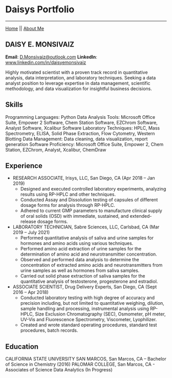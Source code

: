 # Daisys Portfolio
---
[Home](README.md) || [About Me](AboutMe.md) 


## DAISY E. MONSIVAIZ
 **Email**: D.Monsivaiz@outlook.com
 **LinkedIn**: www.linkedin.com/in/daisyemonsivaiz

Highly motivated scientist with a proven track record in quantitative analysis, data interpretation, and laboratory techniques. Seeking a data analyst position to leverage expertise in data management, scientific methodology, and data visualization for insightful business decisions.

## Skills

Programming Languages: Python
Data Analysis Tools: Microsoft Office Suite, Empower 2 Software, Chem Station Software, EZChrom Software, Analyst Software, Xcalibur Software 
Laboratory Techniques: HPLC, Mass Spectrometry, ELISA, Solid Phase Extraction, Flow Cytometry, Western Blotting
Data Management: Data cleaning, data visualization, report generation
Software Proficiency: Microsoft Office Suite, Empower 2, Chem Station, EZChrom, Analyst, Xcalibur, ChemDraw

## Experience

- RESEARCH ASSOCIATE, Irisys, LLC, San Diego, CA (Apr 2018 – Jan 2019)
  - Designed and executed controlled laboratory experiments, analyzing results using RP-HPLC and other techniques.
  - Conducted Assay and Dissolution testing of capsules of different dosage forms for analysis through RP-HPLC.
  - Adhered to current GMP parameters to manufacture clinical supply of oral solids (OSD) with immediate, sustained,      and extended-release dosage forms.
- LABORATORY TECHNICIAN, Sabre Sciences, LLC, Carlsbad, CA (Mar 2019 – July 2021)
  - Performed quantitative analysis of saliva and urine samples for hormones and amino acids using various techniques.
  - Performed amino acid extraction of urine samples for the determination of amino acid and neurotransmitter     concentration.
  - Observed and performed data analysis to determine the concentration of extracted amino acids and neurotransmitters from urine samples as well as hormones from saliva samples.
  - Carried out solid phase extraction of saliva samples for the quantitative analysis of testosterone, progesterone and estradiol.
- ASSOCIATE SCIENTIST, Drug Delivery Experts, San Diego, CA (Sept 2016 – Apr 2018)
  - Conducted laboratory testing with high degree of accuracy and precision including, but not limited to quantitative weighing, dilution, sample handling and processing, instrumental analysis using RP-HPLC, Size Exclusion Chromatography (SEC), Osmometer, pH meter, UV-Vis and Fluorescence Spectrometry, Viscometer, Lyophilizer.
  - Created and wrote standard operating procedures, standard test procedures, batch records.
    
## Education

CALIFORNIA STATE UNIVERSITY SAN MARCOS, San Marcos, CA – Bachelor of Science in Chemistry (2016)
PALOMAR COLLEGE, San Marcos, CA - Associates of Science Data Analytics (In Progress)
